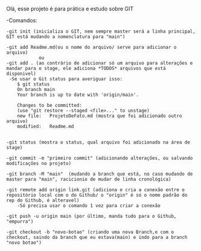 Olá, esse projeto é para prática e estudo sobre GIT

-Comandos:

    -git init (inicializa o GIT, nem sempre master será a linha principal, GIT está mudando a nomenclatura para "main")

    -git add Readme.md(ou o nome do arquivo/ serve para adicionar o arquivo) 
                ou 
    -git add . (ao contrário de adicionar só um arquivo para alterações e mandar para o stage, ele adiciona *TODOS* arquivos que está disponivel)
     -Se usar o Git status para averiguar isso:
        $ git status
        On branch main
        Your branch is up to date with 'origin/main'.

        Changes to be committed:
        (use "git restore --staged <file>..." to unstage)
        new file:   ProjetoDeFato.md (mostra que foi adicionado outro arquivo)
        modified:   Readme.md


    -git status (mostra o status, qual arquivo foi adicionado na área de stage)

    -git commit -m "primeiro commit" (adicionando alterações, ou salvando modificações no projeto)

    -git branch -M "main"  (mudando a branch que está, no caso mudando de master para "main", racicionio de mudar de linha cronológica)

    -git remote add origin link.git (adiciona e cria a conexão entre o repositório local com o do Github/ o "origin" é só o nome padrão do rep do Github, é alteravel)
        -Só precisa usar o comando 1 vez para criar a conexão

    -git push -u origin main (por último, manda tudo para o Github, "empurra")

    -git checkout -b "novo-botao" (criando uma nova Branch,e com o checkout, saindo da branch que eu estava(main) e indo para a branch "novo botao")
    